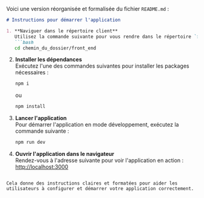 Voici une version réorganisée et formalisée du fichier `README.md` :

```markdown
# Instructions pour démarrer l'application

1. **Naviguer dans le répertoire client**  
   Utilisez la commande suivante pour vous rendre dans le répertoire `front_end` :
   ```bash
   cd chemin_du_dossier/front_end
   ```

2. **Installer les dépendances**  
   Exécutez l'une des commandes suivantes pour installer les packages nécessaires :
   ```bash
   npm i
   ```
   ou
   ```bash
   npm install
   ```

3. **Lancer l'application**  
   Pour démarrer l'application en mode développement, exécutez la commande suivante :
   ```bash
   npm run dev
   ```

4. **Ouvrir l'application dans le navigateur**  
   Rendez-vous à l'adresse suivante pour voir l'application en action :
   [http://localhost:3000](http://localhost:3000)
```

Cela donne des instructions claires et formatées pour aider les utilisateurs à configurer et démarrer votre application correctement.
